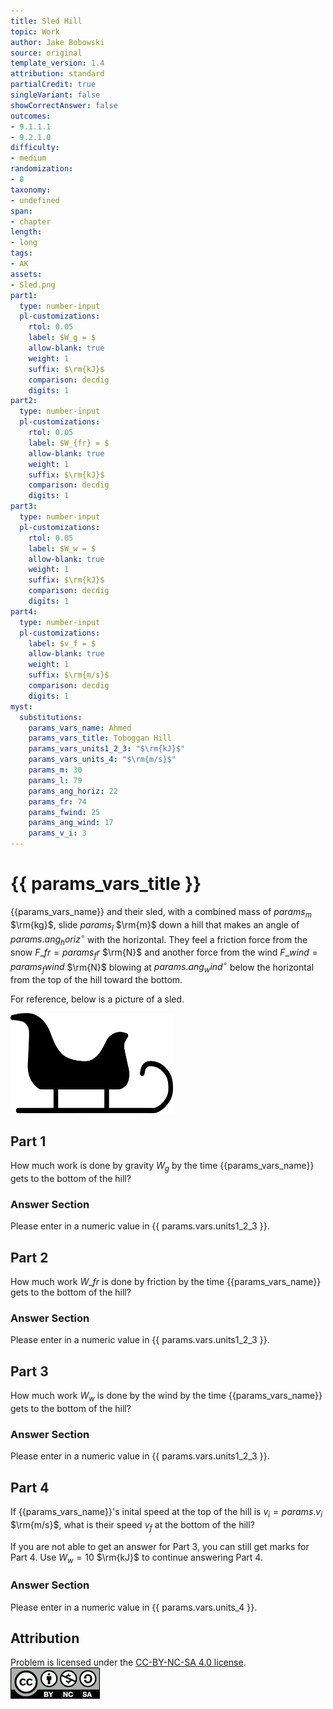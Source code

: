 ```yaml
---
title: Sled Hill
topic: Work
author: Jake Bobowski
source: original
template_version: 1.4
attribution: standard
partialCredit: true
singleVariant: false
showCorrectAnswer: false
outcomes:
- 9.1.1.1
- 9.2.1.0
difficulty:
- medium
randomization:
- 8
taxonomy:
- undefined
span:
- chapter
length:
- long
tags:
- AK
assets:
- Sled.png
part1:
  type: number-input
  pl-customizations:
    rtol: 0.05
    label: $W_g = $
    allow-blank: true
    weight: 1
    suffix: $\rm{kJ}$
    comparison: decdig
    digits: 1
part2:
  type: number-input
  pl-customizations:
    rtol: 0.05
    label: $W_{fr} = $
    allow-blank: true
    weight: 1
    suffix: $\rm{kJ}$
    comparison: decdig
    digits: 1
part3:
  type: number-input
  pl-customizations:
    rtol: 0.05
    label: $W_w = $
    allow-blank: true
    weight: 1
    suffix: $\rm{kJ}$
    comparison: decdig
    digits: 1
part4:
  type: number-input
  pl-customizations:
    label: $v_f = $
    allow-blank: true
    weight: 1
    suffix: $\rm{m/s}$
    comparison: decdig
    digits: 1
myst:
  substitutions:
    params_vars_name: Ahmed
    params_vars_title: Toboggan Hill
    params_vars_units1_2_3: "$\rm{kJ}$"
    params_vars_units_4: "$\rm{m/s}$"
    params_m: 30
    params_l: 79
    params_ang_horiz: 22
    params_fr: 74
    params_fwind: 25
    params_ang_wind: 17
    params_v_i: 3
---
```

# {{ params_vars_title }}
{{params_vars_name}} and their sled, with a combined mass of ${{params_m}}$ $\rm{kg}$, slide ${{params_l}}$ $\rm{m}$ down a hill that makes an angle of ${{params.ang_horiz}}^\circ$ with the horizontal.
They feel a friction force from the snow $F\_{fr} = {{params_fr}}$ $\rm{N}$ and another force from the wind $F\_{wind} = {{params_fwind}}$ $\rm{N}$ blowing at ${{params.ang_wind}}^\circ$ below the horizontal from the top of the hill toward the bottom.

For reference, below is a picture of a sled.

<img src="Sled.png" alt= "Picture of a sled" width="260" height="160">

## Part 1

How much work is done by gravity $W_g$ by the time {{params_vars_name}} gets to the bottom of the hill?

### Answer Section

Please enter in a numeric value in {{ params.vars.units1_2_3 }}.

## Part 2

How much work $W\_{fr}$ is done by friction by the time {{params_vars_name}} gets to the bottom of the hill?

### Answer Section

Please enter in a numeric value in {{ params.vars.units1_2_3 }}.

## Part 3

How much work $W_w$ is done by the wind by the time {{params_vars_name}} gets to the bottom of the hill?

### Answer Section

Please enter in a numeric value in {{ params.vars.units1_2_3 }}.

## Part 4

If {{params_vars_name}}'s inital speed at the top of the hill is $v_i = {{params.v_i}}$ $\rm{m/s}$, what is their speed $v_f$ at the bottom of the hill?

If you are not able to get an answer for Part 3, you can still get marks for Part 4. Use $W_w = 10$ $\rm{kJ}$ to continue answering Part 4.

### Answer Section

Please enter in a numeric value in {{ params.vars.units_4 }}.

## Attribution

Problem is licensed under the [CC-BY-NC-SA 4.0 license](https://creativecommons.org/licenses/by-nc-sa/4.0/).<br> ![The Creative Commons 4.0 license requiring attribution-BY, non-commercial-NC, and share-alike-SA license.](https://raw.githubusercontent.com/firasm/bits/master/by-nc-sa.png)